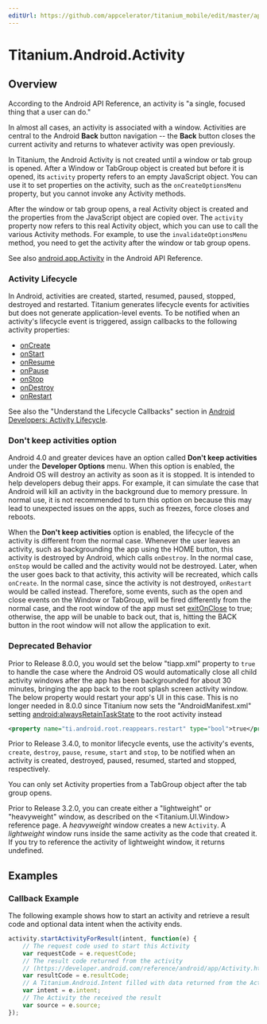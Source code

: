 ```yaml
---
editUrl: https://github.com/appcelerator/titanium_mobile/edit/master/apidoc/Titanium/Android/Activity.yml
---
```

# Titanium.Android.Activity

<TypeHeader/>

## Overview

According to the Android API Reference, an activity is "a single, focused thing that a
user can do."

In almost all cases, an activity is associated with a window.  Activities are central
to the Android **Back** button navigation -- the **Back** button closes the current
activity and returns to whatever activity was open previously.

In Titanium, the Android Activity is not created until a window or tab group is opened.
After a Window or TabGroup object is created but before it is opened, its `activity` property
refers to an empty JavaScript object. You can use it to set properties on the activity, such as
the `onCreateOptionsMenu` property, but you cannot invoke any Activity methods.

After the window or tab group opens, a real Activity object is created and the properties from
the JavaScript object are copied over. The `activity` property now refers to this real Activity object,
which you can use to call the various Activity methods. For example, to use the
`invalidateOptionsMenu` method, you need to get the activity after the window or tab group opens.

See also [android.app.Activity](https://developer.android.com/reference/android/app/Activity.html)
in the Android API Reference.

### Activity Lifecycle

In Android, activities are created, started, resumed, paused, stopped, destroyed and restarted.
Titanium generates lifecycle events for activities but does not generate application-level events.
To be notified when an activity's lifecycle event is triggered, assign callbacks to the following activity
properties:

  * [onCreate](Titanium.Android.Activity.onCreate)
  * [onStart](Titanium.Android.Activity.onStart)
  * [onResume](Titanium.Android.Activity.onResume)
  * [onPause](Titanium.Android.Activity.onPause)
  * [onStop](Titanium.Android.Activity.onStop)
  * [onDestroy](Titanium.Android.Activity.onDestroy)
  * [onRestart](Titanium.Android.Activity.onRestart)

See also the "Understand the Lifecycle Callbacks" section in
[Android Developers: Activity Lifecycle](https://developer.android.com/training/basics/activity-lifecycle/starting.html).

### Don't keep activities option

Android 4.0 and greater devices have an option called **Don't keep activities** under the **Developer
Options** menu. When this option is enabled, the Android OS will destroy an activity as soon as it
is stopped. It is intended to help developers debug their apps. For example, it can simulate the
case that Android will kill an activity in the background due to memory pressure. In
normal use, it is not recommended to turn this option on because this may lead to unexpected issues
on the apps, such as freezes, force closes and reboots.

When the **Don't keep activities** option is enabled, the lifecycle of the activity is different
from the normal case. Whenever the user leaves an activity, such as backgrounding the app using the
HOME button, this activity is destroyed by Android, which calls `onDestroy`.  In the normal case, `onStop`
would be called and the activity would not be destroyed.  Later, when the user goes back to that activity, this
activity will be recreated, which calls `onCreate`.  In the normal case, since the activity is not destroyed, 
`onRestart` would be called instead.  Therefore, some events, such as the open and close events on the Window
or TabGroup, will be fired differently from the normal case, and the root window of the app must set
[exitOnClose](Titanium.UI.Window.exitOnClose) to true; otherwise, the app will be unable to back out, that is,
hitting the BACK button in the root window will not allow the application to exit.

### Deprecated Behavior

Prior to Release 8.0.0, you would set the below "tiapp.xml" property to `true` to handle the case
where the Android OS would automatically close all child activity windows after the app has been backgrounded
for about 30 minutes, bringing the app back to the root splash screen activity window. The below property
would restart your app's UI in this case. This is no longer needed in 8.0.0 since Titanium now sets the
"AndroidManifest.xml" setting
[android:alwaysRetainTaskState](https://developer.android.com/guide/topics/manifest/activity-element#always)
to the root activity instead

``` xml
<property name="ti.android.root.reappears.restart" type="bool">true</property>
```

Prior to Release 3.4.0, to monitor lifecycle events, use the activity's events, `create`, `destroy`,
`pause`, `resume`, `start` and `stop`, to be notified when an activity is created, destroyed, paused,
resumed, started and stopped, respectively.

You can only set Activity properties from a TabGroup object after the tab group opens.

Prior to Release 3.2.0, you can create either a "lightweight" or "heavyweight" window, as
described on the <Titanium.UI.Window> reference page. A *heavyweight* window creates a 
new `Activity`. A *lightweight* window runs inside the same activity as the code that
created it.  If you try to reference the activity of lightweight window, it returns undefined.

## Examples

### Callback Example

The following example shows how to start an activity and retrieve a result code
and optional data intent when the activity ends.

``` js        
activity.startActivityForResult(intent, function(e) {
    // The request code used to start this Activity
    var requestCode = e.requestCode;
    // The result code returned from the activity 
    // (https://developer.android.com/reference/android/app/Activity.html#StartingActivities)
    var resultCode = e.resultCode;
    // A Titanium.Android.Intent filled with data returned from the Activity
    var intent = e.intent;
    // The Activity the received the result
    var source = e.source;
});
```

<ApiDocs/>

